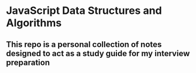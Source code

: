 # JavaScript Data Structures and Algorithms

## This repo is a personal collection of notes designed to act as a study guide for my interview preparation


